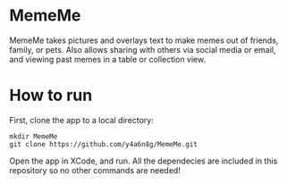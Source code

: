 # MemeMe

MemeMe takes pictures and overlays text to make memes out of friends, family, or pets. Also allows sharing with others via social media or email, and viewing past memes in a table or collection view.

# How to run

First, clone the app to a local directory:

```
mkdir MemeMe
git clone https://github.com/y4a6n8g/MemeMe.git
```

Open the app in XCode, and run. All the dependecies are included in this repository so no other commands are needed!
